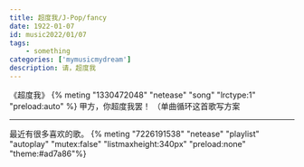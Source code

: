 ```yaml
---
title: 超度我/J-Pop/fancy
date: 1922-01-07 
id: music2022/01/07
tags:  
    - something
categories: ['mymusicmydream']
description: 请，超度我
---
```

《超度我》
{% meting "1330472048" "netease" "song" "lrctype:1" "preload:auto" %}
甲方，你超度我罢！
（单曲循环这首歌写方案

*********
最近有很多喜欢的歌。
{% meting "7226191538" "netease" "playlist" "autoplay" "mutex:false" "listmaxheight:340px" "preload:none" "theme:#ad7a86"%}
